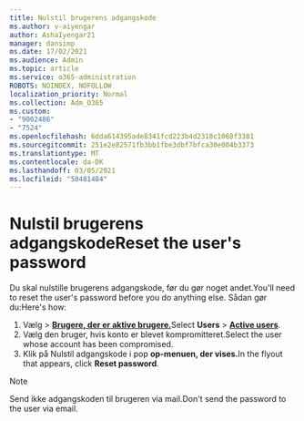 ```yaml
---
title: Nulstil brugerens adgangskode
ms.author: v-aiyengar
author: AshaIyengar21
manager: dansimp
ms.date: 17/02/2021
ms.audience: Admin
ms.topic: article
ms.service: o365-administration
ROBOTS: NOINDEX, NOFOLLOW
localization_priority: Normal
ms.collection: Adm_O365
ms.custom:
- "9002486"
- "7524"
ms.openlocfilehash: 6dda614395ade8341fcd223b4d2318c1068f3381
ms.sourcegitcommit: 251e2e82571fb3bb1fbe3dbf7bfca30e004b3373
ms.translationtype: MT
ms.contentlocale: da-DK
ms.lasthandoff: 03/05/2021
ms.locfileid: "50481484"
---
```

# <a name="reset-the-users-password"></a><span data-ttu-id="e50f9-102">Nulstil brugerens adgangskode</span><span class="sxs-lookup"><span data-stu-id="e50f9-102">Reset the user's password</span></span>

<span data-ttu-id="e50f9-103">Du skal nulstille brugerens adgangskode, før du gør noget andet.</span><span class="sxs-lookup"><span data-stu-id="e50f9-103">You'll need to reset the user's password before you do anything else.</span></span> <span data-ttu-id="e50f9-104">Sådan gør du:</span><span class="sxs-lookup"><span data-stu-id="e50f9-104">Here's how:</span></span>

1. <span data-ttu-id="e50f9-105">Vælg   >  **[Brugere, der er aktive brugere.](https://go.microsoft.com/fwlink/p/?linkid=834822)**</span><span class="sxs-lookup"><span data-stu-id="e50f9-105">Select **Users** > **[Active users](https://go.microsoft.com/fwlink/p/?linkid=834822)**.</span></span>
1. <span data-ttu-id="e50f9-106">Vælg den bruger, hvis konto er blevet kompromitteret.</span><span class="sxs-lookup"><span data-stu-id="e50f9-106">Select the user whose account has been compromised.</span></span>
1. <span data-ttu-id="e50f9-107">Klik på Nulstil adgangskode i pop **op-menuen, der vises.**</span><span class="sxs-lookup"><span data-stu-id="e50f9-107">In the flyout that appears, click **Reset password**.</span></span>

> [!NOTE]
> <span data-ttu-id="e50f9-108">Send ikke adgangskoden til brugeren via mail.</span><span class="sxs-lookup"><span data-stu-id="e50f9-108">Don't send the password to the user via email.</span></span>
